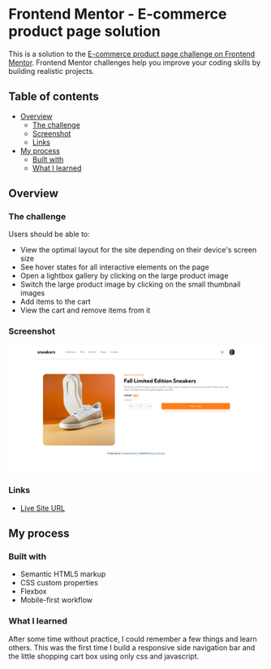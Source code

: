 # Frontend Mentor - E-commerce product page solution

This is a solution to the [E-commerce product page challenge on Frontend Mentor](https://www.frontendmentor.io/challenges/ecommerce-product-page-UPsZ9MJp6). Frontend Mentor challenges help you improve your coding skills by building realistic projects.

## Table of contents

- [Overview](#overview)
  - [The challenge](#the-challenge)
  - [Screenshot](#screenshot)
  - [Links](#links)
- [My process](#my-process)
  - [Built with](#built-with)
  - [What I learned](#what-i-learned)

## Overview

### The challenge

Users should be able to:

- View the optimal layout for the site depending on their device's screen size
- See hover states for all interactive elements on the page
- Open a lightbox gallery by clicking on the large product image
- Switch the large product image by clicking on the small thumbnail images
- Add items to the cart
- View the cart and remove items from it

### Screenshot

![](./img/screenshot.png)

### Links

- [Live Site URL](https://rennanperon.github.io/Sneakers/)

## My process

### Built with

- Semantic HTML5 markup
- CSS custom properties
- Flexbox
- Mobile-first workflow

### What I learned

After some time without practice, I could remember a few things and learn others. This was the first time I build a responsive side navigation bar and the little shopping cart box using only css and javascript.

